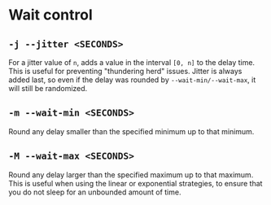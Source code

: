 # Wait control

## `-j --jitter <SECONDS>`

For a jitter value of `n`, adds a value in the interval `[0, n]` to the delay time. This is useful
for preventing "thundering herd" issues. Jitter is always added last, so even if the delay was
rounded by `--wait-min/--wait-max`, it will still be randomized.

## `-m --wait-min <SECONDS>`

Round any delay smaller than the specified minimum up to that minimum.

## `-M --wait-max <SECONDS>`

Round any delay larger than the specified maximum up to that maximum. This is useful when using the
linear or exponential strategies, to ensure that you do not sleep for an unbounded amount of time.
